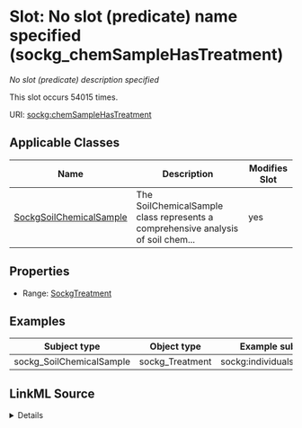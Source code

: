 

# Slot: No slot (predicate) name specified (sockg_chemSampleHasTreatment)


_No slot (predicate) description specified_






This slot occurs 54015 times.


URI: [sockg:chemSampleHasTreatment](https://idir.uta.edu/sockg-ontology/docs/chemSampleHasTreatment)



<!-- no inheritance hierarchy -->





## Applicable Classes

| Name | Description | Modifies Slot |
| --- | --- | --- |
| [SockgSoilChemicalSample](../classes/SockgSoilChemicalSample.md) | The SoilChemicalSample class represents a comprehensive analysis of soil chem... |  yes  |







## Properties

* Range: [SockgTreatment](../classes/SockgTreatment.md)






## Examples

| Subject type | Object type | Example subject | Example object | Occurrences |
| --- | --- | --- | --- | --- |
| sockg_SoilChemicalSample | sockg_Treatment | sockg:individuals/253451 | sockg:individuals/363676 | 54015 |




## LinkML Source

<details>

```yaml
name: sockg_chemSampleHasTreatment
annotations:
  count:
    tag: count
    value: 54015
description: No slot (predicate) description specified
title: No slot (predicate) name specified
examples:
- object:
    example_object: sockg:individuals/363676
    example_object_type: sockg_Treatment
    example_predicate: sockg:chemSampleHasTreatment
    example_subject: sockg:individuals/253451
    example_subject_type: sockg_SoilChemicalSample
from_schema: soc-kg
rank: 1000
domain: sockg_SoilChemicalSample
slot_uri: sockg:chemSampleHasTreatment
alias: sockg_chemSampleHasTreatment
domain_of:
- sockg_SoilChemicalSample
range: sockg_Treatment

```
</details>